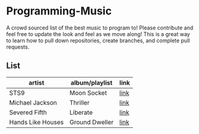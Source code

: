 # Programming-Music
A crowd sourced list of the best music to program to! Please contribute and feel free to update the look and feel as we move along! This is a great way to learn how to pull down repositories, create branches, and complete pull requests.

## List

|artist|album/playlist|link|
|---|---|---|
|STS9|Moon Socket|[link](https://open.spotify.com/album/3D0Qas7vQzxhtSQh7zHfln?si=D3dJBa4dQVOYjpO3ZaS4uA)|
|Michael Jackson|Thriller|[link](https://open.spotify.com/album/2ANVost0y2y52ema1E9xAZ)|
|Severed Fifth|Liberate|[link](https://www.jonobacon.com/creative/)|
|Hands Like Houses|Ground Dweller|[link](https://open.spotify.com/album/0Jx0uUf0KWCYIMiKkXvHJB)

